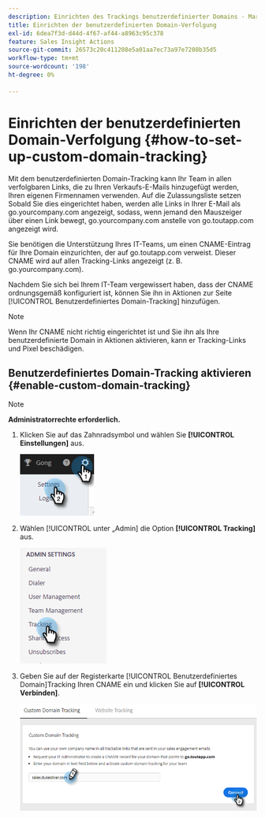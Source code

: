 ```yaml
---
description: Einrichten des Trackings benutzerdefinierter Domains - Marketo-Dokumente - Produktdokumentation
title: Einrichten der benutzerdefinierten Domain-Verfolgung
exl-id: 6dea7f3d-d44d-4f67-af44-a8963c95c378
feature: Sales Insight Actions
source-git-commit: 26573c20c411208e5a01aa7ec73a97e7208b35d5
workflow-type: tm+mt
source-wordcount: '198'
ht-degree: 0%

---
```


# Einrichten der benutzerdefinierten Domain-Verfolgung {#how-to-set-up-custom-domain-tracking}

Mit dem benutzerdefinierten Domain-Tracking kann Ihr Team in allen verfolgbaren Links, die zu Ihren Verkaufs-E-Mails hinzugefügt werden, Ihren eigenen Firmennamen verwenden. Auf die Zulassungsliste setzen Sobald Sie dies eingerichtet haben, werden alle Links in Ihrer E-Mail als go.yourcompany.com angezeigt, sodass, wenn jemand den Mauszeiger über einen Link bewegt, go.yourcompany.com anstelle von go.toutapp.com angezeigt wird.

Sie benötigen die Unterstützung Ihres IT-Teams, um einen CNAME-Eintrag für Ihre Domain einzurichten, der auf go.toutapp.com verweist. Dieser CNAME wird auf allen Tracking-Links angezeigt (z. B. go.yourcompany.com).

Nachdem Sie sich bei Ihrem IT-Team vergewissert haben, dass der CNAME ordnungsgemäß konfiguriert ist, können Sie ihn in Aktionen zur Seite [!UICONTROL Benutzerdefiniertes Domain-Tracking] hinzufügen.

>[!NOTE]
>
>Wenn Ihr CNAME nicht richtig eingerichtet ist und Sie ihn als Ihre benutzerdefinierte Domain in Aktionen aktivieren, kann er Tracking-Links und Pixel beschädigen.

## Benutzerdefiniertes Domain-Tracking aktivieren {#enable-custom-domain-tracking}

>[!NOTE]
>
>**Administratorrechte erforderlich.**

1. Klicken Sie auf das Zahnradsymbol und wählen Sie **[!UICONTROL Einstellungen]** aus.

   ![](assets/how-to-set-up-custom-domain-tracking-1.png)

1. Wählen [!UICONTROL  unter „Admin] die Option **[!UICONTROL Tracking]** aus.

   ![](assets/how-to-set-up-custom-domain-tracking-2.png)

1. Geben Sie auf der Registerkarte [!UICONTROL Benutzerdefiniertes Domain]Tracking Ihren CNAME ein und klicken Sie auf **[!UICONTROL Verbinden]**.

   ![](assets/how-to-set-up-custom-domain-tracking-3.png)
